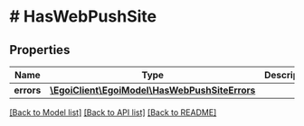 # # HasWebPushSite

## Properties

Name | Type | Description | Notes
------------ | ------------- | ------------- | -------------
**errors** | [**\EgoiClient\EgoiModel\HasWebPushSiteErrors**](HasWebPushSiteErrors.md) |  | [optional] 

[[Back to Model list]](../../README.md#documentation-for-models) [[Back to API list]](../../README.md#documentation-for-api-endpoints) [[Back to README]](../../README.md)


